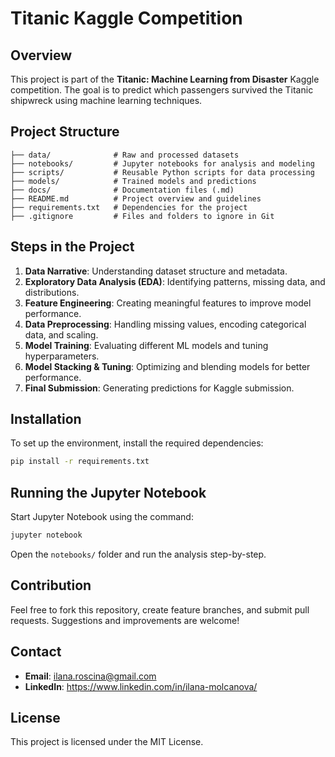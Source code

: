 # Titanic Kaggle Competition

## Overview
This project is part of the **Titanic: Machine Learning from Disaster** Kaggle competition. The goal is to predict which passengers survived the Titanic shipwreck using machine learning techniques.

## Project Structure
```
├── data/              # Raw and processed datasets
├── notebooks/         # Jupyter notebooks for analysis and modeling
├── scripts/           # Reusable Python scripts for data processing
├── models/            # Trained models and predictions
├── docs/              # Documentation files (.md)
├── README.md          # Project overview and guidelines
├── requirements.txt   # Dependencies for the project
├── .gitignore         # Files and folders to ignore in Git
```

## Steps in the Project
1. **Data Narrative**: Understanding dataset structure and metadata.
2. **Exploratory Data Analysis (EDA)**: Identifying patterns, missing data, and distributions.
3. **Feature Engineering**: Creating meaningful features to improve model performance.
4. **Data Preprocessing**: Handling missing values, encoding categorical data, and scaling.
5. **Model Training**: Evaluating different ML models and tuning hyperparameters.
6. **Model Stacking & Tuning**: Optimizing and blending models for better performance.
7. **Final Submission**: Generating predictions for Kaggle submission.

## Installation
To set up the environment, install the required dependencies:

```sh
pip install -r requirements.txt
```

## Running the Jupyter Notebook
Start Jupyter Notebook using the command:

```sh
jupyter notebook
```

Open the `notebooks/` folder and run the analysis step-by-step.

## Contribution
Feel free to fork this repository, create feature branches, and submit pull requests. Suggestions and improvements are welcome!

## Contact
- **Email**: ilana.roscina@gmail.com
- **LinkedIn**: https://www.linkedin.com/in/ilana-molcanova/

## License
This project is licensed under the MIT License.

